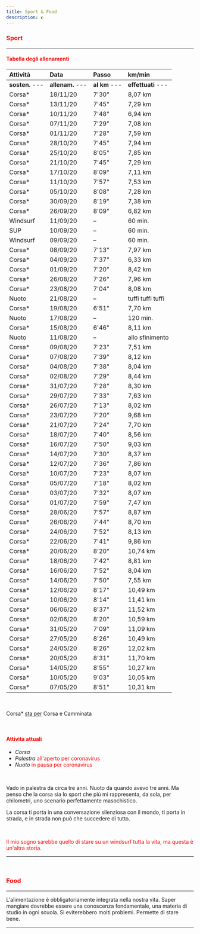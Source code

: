 ```yaml
---
title: Sport & Food
description: ◐
---
```


### <span style="color:red">Sport</span>
---

#### <span style="color:red">Tabella degli allenamenti</span>

| Attività                    | Data                    | Passo                         | km/min                           |
|:----------------------|:--------------------|:-------------------------|:----------------------------|
| **sosten.** ---        | **allenam.** ---   | **al km** ---                | **effettuati** ---             |
| Corsa*                    | 18/11/20              |  7'30"                         |  8,07 km                         |
| Corsa*                    | 13/11/20              |  7'45"                         |  7,29 km                         |
| Corsa*                    | 10/11/20              |  7'48"                         |  6,94 km                         |
| Corsa*                    | 07/11/20              |  7'29"                         |  7,08 km                         |
| Corsa*                    | 01/11/20              |  7'28"                         |  7,59 km                         |
| Corsa*                    | 28/10/20              |  7'45"                         |  7,94 km                         |
| Corsa*                    | 25/10/20              |  8'05"                         |  7,85 km                         |
| Corsa*                    | 21/10/20              |  7'45"                         |  7,29 km                         |
| Corsa*                    | 17/10/20              |  8'09"                         |  7,11 km                         |
| Corsa*                    | 11/10/20              |  7'57"                         |  7,53 km                         |
| Corsa*                    | 05/10/20              |  8'08"                         |  7,28 km                         |
| Corsa*                    | 30/09/20              |  8'19"                         |  7,38 km                         |
| Corsa*                    | 26/09/20              |  8'09"                         |  6,82 km                         |
| Windsurf                 | 11/09/20              |  –                                |  60 min.                         |
| SUP                        | 10/09/20              |  –                                |  60 min.                         |
| Windsurf                 | 09/09/20              |  –                                |  60 min.                         |
| Corsa*                    | 08/09/20              |  7'13"                         |  7,97 km                         |
| Corsa*                    | 04/09/20              |  7'37"                         |  6,33 km                         |
| Corsa*                    | 01/09/20              |  7'20"                         |  8,42 km                         |
| Corsa*                    | 26/08/20              |  7'26"                         |  7,96 km                         |
| Corsa*                    | 23/08/20              |  7'04"                         |  8,08 km                         |
| Nuoto                     | 21/08/20              |  –                                |  tuffi tuffi tuffi                  |
| Corsa*                    | 19/08/20              |  6'51"                         |  7,70 km                         |
| Nuoto                     | 17/08/20              |  –                                |  120 min.                        |
| Corsa*                    | 15/08/20              |  6'46"                         |  8,11 km                         |
| Nuoto                     | 11/08/20              |  –                                |  allo sfinimento              |
| Corsa*                    | 09/08/20              |  7'23"                         |  7,51 km                         |
| Corsa*                    | 07/08/20              |  7'39"                         |  8,12 km                         |
| Corsa*                    | 04/08/20              |  7'38"                         |  8,04 km                         |
| Corsa*                    | 02/08/20              |  7'29"                         |  8,44 km                         |
| Corsa*                    | 31/07/20              |  7'28"                         |  8,30 km                         |
| Corsa*                    | 29/07/20              |  7'33"                         |  7,63 km                         |
| Corsa*                    | 26/07/20              |  7'13"                         |  8,02 km                         |
| Corsa*                    | 23/07/20              |  7'20"                         |  9,68 km                         |
| Corsa*                    | 21/07/20              |  7'24"                         |  7,70 km                         |
| Corsa*                    | 18/07/20              |  7'40"                         |  8,56 km                         |
| Corsa*                    | 16/07/20              |  7'50"                         |  9,03 km                         |
| Corsa*                    | 14/07/20              |  7'30"                         |  8,37 km                         |
| Corsa*                    | 12/07/20              |  7'36"                         |  7,86 km                         |
| Corsa*                    | 10/07/20              |  7'23"                         |  8,07 km                         |
| Corsa*                    | 05/07/20              |  7'18"                         |  8,02 km                         |
| Corsa*                    | 03/07/20              |  7'32"                         |  8,07 km                         |
| Corsa*                    | 01/07/20              |  7'59"                         |  7,47 km                         |
| Corsa*                    | 28/06/20              |  7'57"                         |  8,87 km                         |
| Corsa*                    | 26/06/20              |  7'44"                         |  8,70 km                         |
| Corsa*                    | 24/06/20              |  7'52"                         |  8,13 km                         |
| Corsa*                    | 22/06/20              |  7'41"                         |  9,86 km                         |
| Corsa*                    | 20/06/20              |  8'20"                         |  10,74 km                       |
| Corsa*                    | 18/06/20              |  7'42"                         |  8,81 km                         |
| Corsa*                    | 16/06/20              |  7'52"                         |  8,04 km                         |
| Corsa*                    | 14/06/20              |  7'50"                         |  7,55 km                         |
| Corsa*                    | 12/06/20              |  8'17"                         |  10,49 km                       |
| Corsa*                    | 10/06/20              |  8'14"                         |  11,41 km                       |
| Corsa*                    | 06/06/20              |  8'37"                         |  11,52 km                       |
| Corsa*                    | 02/06/20              |  8'20"                         |  10,59 km                       |
| Corsa*                    | 31/05/20              |  7'09"                         |  11,09 km                       |
| Corsa*                    | 27/05/20              |  8'26"                         |  10,49 km                       |
| Corsa*                    | 24/05/20              |  8'26"                         |  12,02 km                       |
| Corsa*                    | 20/05/20              |  8'31"                         |  11,70 km                       |
| Corsa*                    | 14/05/20              |  8'55"                         |  10,27 km                       |
| Corsa*                    | 10/05/20              |  9'03"                         |  10,05 km                       |
| Corsa*                    | 07/05/20              |  8'51"                         |  10,31 km                       |
&nbsp;

Corsa* <span style="text-decoration:underline">sta per</span> Corsa e Camminata

&nbsp;

#### <span style="color:red">Attività attuali</span>
* _Corsa_
* _Palestra_ <span style="color:red">all'aperto per coronavirus</span>
* _Nuoto_ <span style="color:red">in pausa per coronavirus</span>

&nbsp;

Vado in palestra da circa tre anni. Nuoto da quando avevo tre anni. Ma penso che la corsa sia lo sport che più mi rappresenta, da sola, per chilometri, uno scenario perfettamente masochistico.

La corsa ti porta in una conversazione silenziosa con il mondo, ti porta in strada, e in strada non può che succedere di tutto.

&nbsp;

<span style="color:red">Il mio sogno sarebbe quello di stare su un windsurf tutta la vita, ma questa è un'altra storia.</span>

---
&nbsp;

### <span style="color:red">Food</span>
---
L'alimentazione è obbligatoriamente integrata nella nostra vita. Saper mangiare dovrebbe essere una conoscenza fondamentale, una materia di studio in ogni scuola. Si eviterebbero molti problemi. Permette di stare bene.

---
